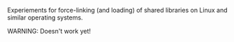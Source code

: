 Experiements for force-linking (and loading) of shared libraries on Linux and similar operating systems.

WARNING: Doesn't work yet!
